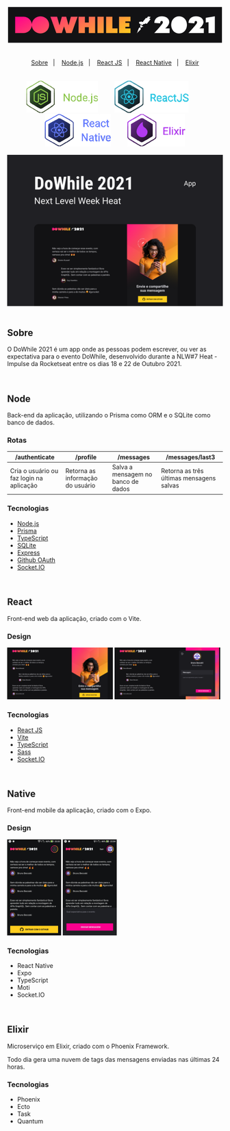 <div align="center">
  <img src=".github/logo.png" alt="Logo DoWhile 2021" />
</div>

<br/>
<br/>

<div align="center">
  <a href="#sobre">Sobre</a>&nbsp;&nbsp;&nbsp;|&nbsp;&nbsp;&nbsp;
  <a href="#node">Node.js</a>&nbsp;&nbsp;&nbsp;|&nbsp;&nbsp;&nbsp;
  <a href="#react">React JS</a>&nbsp;&nbsp;&nbsp;|&nbsp;&nbsp;&nbsp;
  <a href="#native">React Native</a>&nbsp;&nbsp;&nbsp;|&nbsp;&nbsp;&nbsp;
  <a href="#elixir">Elixir</a>
</div>

<br/>
<br/>

<div align="center">
  <img src=".github/node.png" alt="Logo Node.js" height="75px" />
  &nbsp;&nbsp;&nbsp;&nbsp;&nbsp;&nbsp;&nbsp;&nbsp; 
  <img src=".github/react.png" alt="Logo React JS" height="75px" />
  &nbsp;&nbsp;&nbsp;&nbsp;&nbsp;&nbsp;&nbsp;&nbsp; 
  <img src=".github/native.png" alt="Logo React Native" height="75px" />
  &nbsp;&nbsp;&nbsp;&nbsp;&nbsp;&nbsp;&nbsp;&nbsp; 
  <img src=".github/elixir.png" alt="Logo Elixir" height="75px" />
</div>

<br/>

<div align="center">
  <img src=".github/capa.png" alt="Capa DoWhile 2021"/>
</div>

<br/>

## Sobre
O DoWhile 2021 é um app onde as pessoas podem escrever, ou ver as expectativa para o evento DoWhile, desenvolvido durante a NLW#7 Heat - Impulse da Rocketseat entre os dias 18 e 22 de Outubro 2021. 

<br/>

## Node
Back-end da aplicação, utilizando o Prisma como ORM e o SQLite como banco de dados.

### Rotas
/authenticate                            | /profile                         | /messages                          | /messages/last3
---------------------------------------- | -------------------------------- | ---------------------------------- | ----------------------------------------
Cria o usuário ou faz login na aplicação | Retorna as informação do usuário | Salva a mensagem no banco de dados | Retorna as três últimas mensagens salvas
                           

### Tecnologias
* [Node.js](https://nodejs.org/en/)
* [Prisma](https://www.prisma.io)
* [TypeScript](https://www.typescriptlang.org)
* [SQLite](https://www.sqlite.org)
* [Express](https://expressjs.com)
* [Github OAuth](https://docs.github.com/en/developers/apps/building-oauth-apps/authorizing-oauth-apps)
* [Socket.IO](https://socket.io)

<br/>

## React
Front-end web da aplicação, criado com o Vite.

### Design
<div>
  <img src=".github/react_home.png" alt="React Home" width="49%" />
  <img src=".github/react_homeLogin.png" alt="React Home Login" width="49%" />
</div>
  
### Tecnologias
* [React JS](https://reactjs.org)
* [Vite](https://vitejs.dev)
* [TypeScript](https://www.typescriptlang.orgs)
* [Sass](https://sass-lang.com)
* [Socket.IO](https://socket.io)

<br/>

## Native
Front-end mobile da aplicação, criado com o Expo.

### Design
<div>
  <img src=".github/native_home.png" alt="React Home" width="25%" />
  <img src=".github/native_homeLogin.png" alt="React Home Login" width="25%" />
</div>
  
### Tecnologias
* React Native
* Expo
* TypeScript
* Moti
* Socket.IO

<br/>

## Elixir
Microserviço em Elixir, criado com o Phoenix Framework.

Todo dia gera uma nuvem de tags das mensagens enviadas nas últimas 24 horas.

### Tecnologias
* Phoenix
* Ecto
* Task
* Quantum

